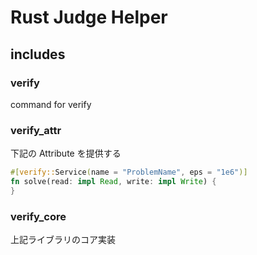 # Rust Judge Helper

## includes

### verify

command for verify

### verify_attr

下記の Attribute を提供する

```rust
#[verify::Service(name = "ProblemName", eps = "1e6")]
fn solve(read: impl Read, write: impl Write) {
}
```

### verify_core

上記ライブラリのコア実装
